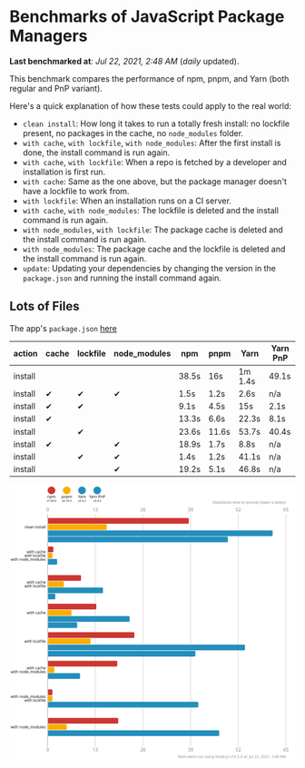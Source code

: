 # Benchmarks of JavaScript Package Managers

**Last benchmarked at**: _Jul 22, 2021, 2:48 AM_ (_daily_ updated).

This benchmark compares the performance of npm, pnpm, and Yarn (both regular and PnP variant).

Here's a quick explanation of how these tests could apply to the real world:

- `clean install`: How long it takes to run a totally fresh install: no lockfile present, no packages in the cache, no `node_modules` folder.
- `with cache`, `with lockfile`, `with node_modules`: After the first install is done, the install command is run again.
- `with cache`, `with lockfile`: When a repo is fetched by a developer and installation is first run.
- `with cache`: Same as the one above, but the package manager doesn't have a lockfile to work from.
- `with lockfile`: When an installation runs on a CI server.
- `with cache`, `with node_modules`: The lockfile is deleted and the install command is run again.
- `with node_modules`, `with lockfile`: The package cache is deleted and the install command is run again.
- `with node_modules`: The package cache and the lockfile is deleted and the install command is run again.
- `update`: Updating your dependencies by changing the version in the `package.json` and running the install command again.

## Lots of Files

The app's `package.json` [here](https://github.com/pnpm/pnpm.github.io/blob/main/benchmarks/fixtures/alotta-files/package.json)

| action  | cache | lockfile | node_modules| npm | pnpm | Yarn | Yarn PnP |
| ---     | ---   | ---      | ---         | --- | ---  | ---  | ---      |
| install |       |          |             | 38.5s | 16s | 1m 1.4s | 49.1s |
| install | ✔     | ✔        | ✔           | 1.5s | 1.2s | 2.6s | n/a |
| install | ✔     | ✔        |             | 9.1s | 4.5s | 15s | 2.1s |
| install | ✔     |          |             | 13.3s | 6.6s | 22.3s | 8.1s |
| install |       | ✔        |             | 23.6s | 11.6s | 53.7s | 40.4s |
| install | ✔     |          | ✔           | 18.9s | 1.7s | 8.8s | n/a |
| install |       | ✔        | ✔           | 1.4s | 1.2s | 41.1s | n/a |
| install |       |          | ✔           | 19.2s | 5.1s | 46.8s | n/a |

![Graph of the alotta-files results](../../static/img/benchmarks/alotta-files.svg)
